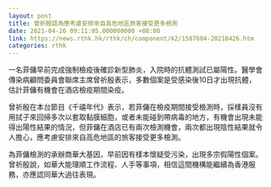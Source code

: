 ```yaml
---
layout: post
title: 曾祈殷認為應考慮安排來自高危地區旅客接受更多檢測
date: 2021-04-26 09:11:05.000000000 +08:00
link: https://news.rthk.hk/rthk/ch/component/k2/1587684-20210426.htm
categories: rthk
---
```


一名菲傭早前完成強制檢疫後確診新型肺炎，入院時的抗體測試已屬陽性。醫學會傳染病顧問委員會聯席主席曾祈殷表示，多數個案是受感染後10日才出現抗體，估計菲傭有機會在酒店檢疫期間染疫。

曾祈殷在本台節目《千禧年代》表示，若菲傭在檢疫期間接受檢測時，採樣員沒有用拭子來回掃多次以套取黏膜細胞，或者未能碰到帶病毒的地方，有機會出現未能得出陽性結果的情況，但菲傭在酒店已有兩次檢測機會，兩次都出現陰性結果就令人擔心，應考慮安排來自高危地區的旅客接受更多檢測。

為菲傭檢測的承辦商華大基因，早前因有樣本懷疑受污染，出現多宗假陽性個案。曾祈殷說，如華大能理順工作流程、人手等事項，相信這間機構能繼續為香港服務，亦應認同華大過往表現。
